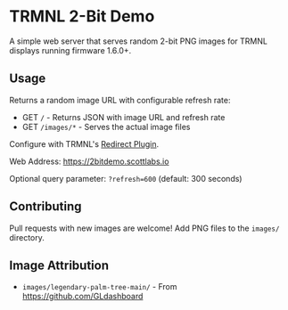# TRMNL 2-Bit Demo

A simple web server that serves random 2-bit PNG images for TRMNL displays running firmware 1.6.0+.

## Usage

Returns a random image URL with configurable refresh rate:
- GET `/` - Returns JSON with image URL and refresh rate
- GET `/images/*` - Serves the actual image files

Configure with TRMNL's [Redirect Plugin](https://usetrmnl.com/integrations/redirect).

Web Address: https://2bitdemo.scottlabs.io

Optional query parameter: `?refresh=600` (default: 300 seconds)

## Contributing

Pull requests with new images are welcome! Add PNG files to the `images/` directory.

## Image Attribution

- `images/legendary-palm-tree-main/` - From https://github.com/GLdashboard
